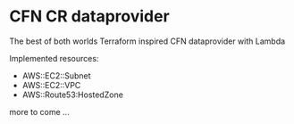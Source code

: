 # CFN CR dataprovider

The best of both worlds Terraform inspired CFN dataprovider with Lambda

Implemented resources:

* AWS::EC2::Subnet
* AWS::EC2::VPC
* AWS::Route53:HostedZone

more to come ...
